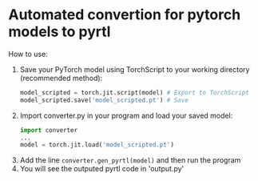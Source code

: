 # Automated convertion for pytorch models to pyrtl 
How to use:
  1. Save your PyTorch model using TorchScript to your working directory (recommended method):
     ```python
     model_scripted = torch.jit.script(model) # Export to TorchScript
     model_scripted.save('model_scripted.pt') # Save
     ```
  2. Import converter.py in your program and load your saved model:
     ```python
     import converter
     ...
     model = torch.jit.load('model_scripted.pt')
     ```
  3. Add the line ```converter.gen_pyrtl(model)``` and then run the program
  4. You will see the outputed pyrtl code in 'output.py'
